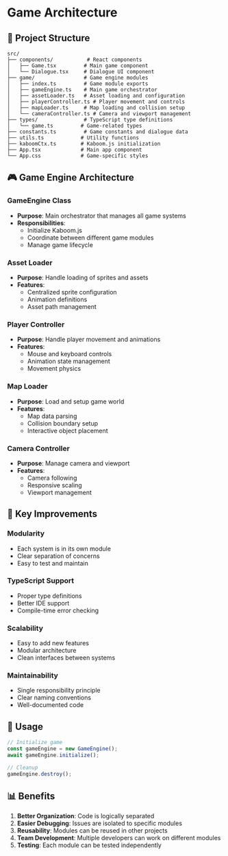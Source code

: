 # Game Architecture

## 📁 Project Structure

```
src/
├── components/           # React components
│   ├── Game.tsx         # Main game component
│   └── Dialogue.tsx     # Dialogue UI component
├── game/                # Game engine modules
│   ├── index.ts         # Game module exports
│   ├── gameEngine.ts    # Main game orchestrator
│   ├── assetLoader.ts   # Asset loading and configuration
│   ├── playerController.ts # Player movement and controls
│   ├── mapLoader.ts     # Map loading and collision setup
│   └── cameraController.ts # Camera and viewport management
├── types/               # TypeScript type definitions
│   └── game.ts         # Game-related types
├── constants.ts         # Game constants and dialogue data
├── utils.ts            # Utility functions
├── kaboomCtx.ts        # Kaboom.js initialization
├── App.tsx             # Main app component
└── App.css             # Game-specific styles
```

## 🎮 Game Engine Architecture

### **GameEngine Class**
- **Purpose**: Main orchestrator that manages all game systems
- **Responsibilities**: 
  - Initialize Kaboom.js
  - Coordinate between different game modules
  - Manage game lifecycle

### **Asset Loader**
- **Purpose**: Handle loading of sprites and assets
- **Features**:
  - Centralized sprite configuration
  - Animation definitions
  - Asset path management

### **Player Controller**
- **Purpose**: Handle player movement and animations
- **Features**:
  - Mouse and keyboard controls
  - Animation state management
  - Movement physics

### **Map Loader**
- **Purpose**: Load and setup game world
- **Features**:
  - Map data parsing
  - Collision boundary setup
  - Interactive object placement

### **Camera Controller**
- **Purpose**: Manage camera and viewport
- **Features**:
  - Camera following
  - Responsive scaling
  - Viewport management

## 🔧 Key Improvements

### **Modularity**
- Each system is in its own module
- Clear separation of concerns
- Easy to test and maintain

### **TypeScript Support**
- Proper type definitions
- Better IDE support
- Compile-time error checking

### **Scalability**
- Easy to add new features
- Modular architecture
- Clean interfaces between systems

### **Maintainability**
- Single responsibility principle
- Clear naming conventions
- Well-documented code

## 🎯 Usage

```typescript
// Initialize game
const gameEngine = new GameEngine();
await gameEngine.initialize();

// Cleanup
gameEngine.destroy();
```

## 📊 Benefits

1. **Better Organization**: Code is logically separated
2. **Easier Debugging**: Issues are isolated to specific modules
3. **Reusability**: Modules can be reused in other projects
4. **Team Development**: Multiple developers can work on different modules
5. **Testing**: Each module can be tested independently
